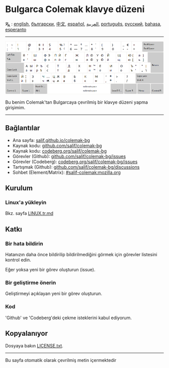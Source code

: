 # Bulgarca Colemak klavye düzeni

<span><svg xmlns="http://www.w3.org/2000/svg" width="15" height="15" fill="none"
style="vertical-align: sub;" viewBox="0 0 24 24" stroke="currentColor"
stroke-width="2" stroke-linecap="round" stroke-linejoin="round"><path
class="st0" d="M2,16c0.1,0,8-5,9-7c0.6-1.3,1-5,1-5h3H1h7V1" /><line
class="st0" x1="4" y1="8" x2="12" y2="16" /><polygon class="st0"
points="15,19 21,19 23,23 18,11 13,23 " /></svg> : [english](README.md), [български](README.bg.md), [中文](README.zh-CN.md), [español](README.es.md), [العربية](README.ar.md), [português](README.pt.md), [русский](README.ru.md), [bahasa](README.id.md), [esperanto](README.eo.md)</span>

---

![Bulgar Colemak'ı önizleyin](./media/preview.png)

Bu benim Colemak'tan Bulgarcaya çevrilmiş bir klavye düzeni yapma girişimim.

---

## Bağlantılar

* Ana sayfa: [salif.github.io/colemak-bg](https://salif.github.io/colemak-bg/)
* Kaynak kodu: [github.com/salif/colemak-bg](https://github.com/salif/colemak-bg)
* Kaynak kodu: [codeberg.org/salif/colemak-bg](https://codeberg.org/salif/colemak-bg)
* Görevler (Github): [github.com/salif/colemak-bg/issues](https://github.com/salif/colemak-bg/issues)
* Görevler (Codeberg): [codeberg.org/salif/colemak-bg/issues](https://codeberg.org/salif/colemak-bg/issues)
* Tartışmak (Github): [github.com/salif/colemak-bg/discussions](https://github.com/salif/colemak-bg/discussions)
* Sohbet (Element/Matrix): [#salif-colemak:mozilla.org](https://matrix.to/#/#salif-colemak:mozilla.org)

## Kurulum

### Linux'a yükleyin

Bkz. sayfa [LINUX.tr.md](./LINUX.tr.md)

## Katkı

### Bir hata bildirin

Hatanızın daha önce bildirilip bildirilmediğini görmek için görevler listesini kontrol edin.

Eğer yoksa yeni bir görev oluşturun (issue).

### Bir geliştirme önerin

Geliştirmeyi açıklayan yeni bir görev oluşturun.

### Kod

'Github' ve 'Codeberg'deki çekme isteklerini kabul ediyorum.

## Kopyalanıyor

Dosyaya bakın [LICENSE.txt](./LICENSE.txt).

---

Bu sayfa otomatik olarak çevrilmiş metin içermektedir
